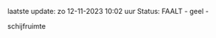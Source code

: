 laatste update: 
zo 12-11-2023 10:02   uur 
Status: FAALT - geel - 
<div class="service Y">schijfruimte</div>
